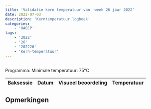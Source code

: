 ```yaml
---
title: 'Validatie kern temperatuur van  week 26 jaar 2022'
date: 2022-07-03
description: 'Kerntemperatuur logboek'
categories:
    - 'HACCP'
tags:
    - '2022'
    - '26'
    - '202226'
    - 'Kern-temperatuur'
---
```


## 

Programma: 
Minimale temperatuur: 75°C

| Baksessie | Datum | Visueel beoordeling | Temperatuur |
|:---|:---|:---|:---|


## Opmerkingen


